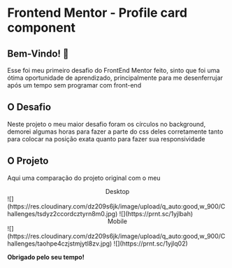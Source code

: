 # Frontend Mentor - Profile card component

## Bem-Vindo! 👋

Esse foi meu primeiro desafio do FrontEnd Mentor feito, sinto que foi uma ótima oportunidade de aprendizado, principalmente para me desenferrujar após um tempo sem programar com front-end

## O Desafio

Neste projeto o meu maior desafio foram os círculos no background, demorei algumas horas para fazer a parte do css deles corretamente tanto para colocar na posição exata quanto para fazer sua responsividade 

## O Projeto
Aqui uma comparação do projeto original com o meu 
<center>Desktop</center>
![](https://res.cloudinary.com/dz209s6jk/image/upload/q_auto:good,w_900/Challenges/tsdyz2ccordcztyrn8m0.jpg)
![](https://prnt.sc/1yjlbah)

<center>Mobile</center>
![](https://res.cloudinary.com/dz209s6jk/image/upload/q_auto:good,w_900/Challenges/taohpe4czjstmjytl8zv.jpg)
![](https://prnt.sc/1yjlq02)

**Obrigado pelo seu tempo!**
